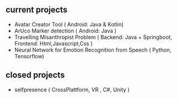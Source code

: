 ## current projects
- Avatar Creator Tool ( Android: Java & Kotlin)
- ArUco Marker detection ( Android: Java )
- Travelling Misanthropist Problem ( Backend: Java + Springboot, Frontend: Html,Javascript,Css )
- Neural Network for Emotion Recognition from Speech ( Python, Tensorflow)

## closed projects
- selfpresence ( CrossPlattform, VR , C#, Unity )
